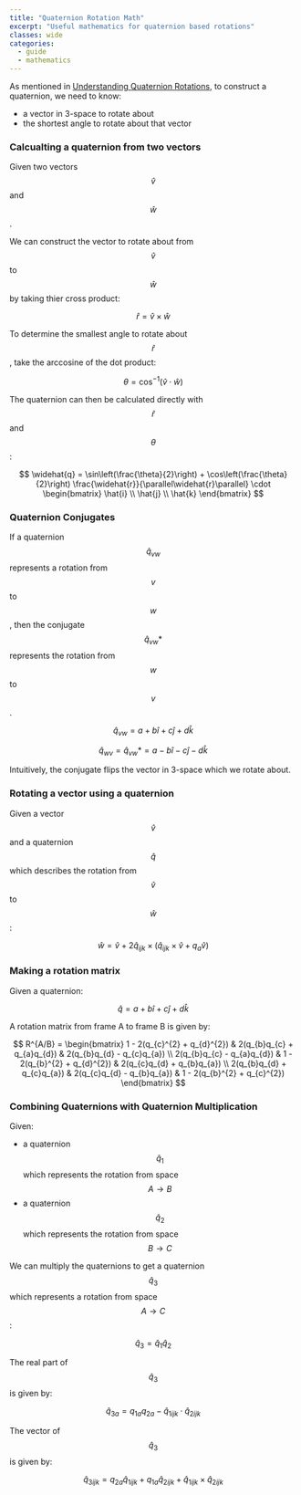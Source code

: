```yaml
---
title: "Quaternion Rotation Math"
excerpt: "Useful mathematics for quaternion based rotations"
classes: wide
categories:
  - guide
  - mathematics
---
```


As mentioned in [Understanding Quaternion Rotations](2020-07-26-quaternionsUnderstandingRotations/), to construct a quaternion, we need to know:
* a vector in 3-space to rotate about
* the shortest angle to rotate about that vector

### Calcualting a quaternion from two vectors

Given two vectors $$ \widehat{v} $$ and $$ \widehat{w} $$.

We can construct the vector to rotate about from $$ \widehat{v} $$ to $$ \widehat{w} $$ by taking thier cross product:

$$ \widehat{r} = \widehat{v} \times \widehat{w} $$

To determine the smallest angle to rotate about $$ \widehat{r} $$, take the arccosine of the dot product:

$$ \theta = \cos^{-1} ( \widehat{v} \cdot \widehat{w} ) $$

The quaternion can then be calculated directly with $$ \widehat{r} $$ and $$ \theta $$:

$$ \widehat{q} = \sin\left(\frac{\theta}{2}\right) + \cos\left(\frac{\theta}{2}\right) \frac{\widehat{r}}{\parallel\widehat{r}\parallel} \cdot \begin{bmatrix} \hat{i} \\ \hat{j} \\ \hat{k} \end{bmatrix} $$

### Quaternion Conjugates

If a quaternion $$ \widehat{q}_{vw} $$ represents a rotation from $$ v $$ to $$ w $$, then the conjugate $$ \widehat{q}_{vw}* $$ represents the rotation from $$ w $$ to $$ v $$.

$$ \widehat{q}_{vw} = a + b\hat{i} + c\hat{j} + d\hat{k} $$

$$ \widehat{q}_{wv} = \widehat{q}_{vw}* = a - b\hat{i} - c\hat{j} - d\hat{k} $$

Intuitively, the conjugate flips the vector in 3-space which we rotate about.

### Rotating a vector using a quaternion

Given a vector $$ \widehat{v} $$ and a quaternion $$ \widehat{q} $$ which describes the rotation from $$ \widehat{v} $$ to $$ \widehat{w} $$:

$$ \widehat{w} = \widehat{v} + 2\widehat{q}_{ijk} \times (\widehat{q}_{ijk} \times \widehat{v} + q_a \widehat{v}) $$

### Making a rotation matrix

Given a quaternion:

$$ \widehat{q} = a + b\hat{i} + c\hat{j} + d\hat{k} $$

A rotation matrix from frame A to frame B is given by:

$$ R^{A/B} = 
\begin{bmatrix} 
  1 - 2(q_{c}^{2} + q_{d}^{2})  & 2(q_{b}q_{c} + q_{a}q_{d})    & 2(q_{b}q_{d} - q_{c}q_{a})    \\
  2(q_{b}q_{c} - q_{a}q_{d})    & 1 - 2(q_{b}^{2} + q_{d}^{2})  & 2(q_{c}q_{d} + q_{b}q_{a})    \\ 
  2(q_{b}q_{d} + q_{c}q_{a})    & 2(q_{c}q_{d} - q_{b}q_{a})    & 1 - 2(q_{b}^{2} + q_{c}^{2}) 
\end{bmatrix} $$

### Combining Quaternions with Quaternion Multiplication

Given:
* a quaternion $$ \widehat{q}_{1} $$ which represents the rotation from space $$ A \to B $$
* a quaternion $$ \widehat{q}_{2} $$ which represents the rotation from space $$ B \to C $$

We can multiply the quaternions to get a quaternion $$ \widehat{q}_3 $$ which represents a rotation from space $$ A \to C $$:

$$ \widehat{q}_{3} = \widehat{q}_{1} \widehat{q}_{2} $$

The real part of $$ \widehat{q}_{3} $$ is given by:

$$ \widehat{q}_{3a} = q_{1a} q_{2a} - \widehat{q}_{1ijk} \cdot \widehat{q}_{2ijk} $$

The vector of $$ \widehat{q}_{3} $$ is given by:

$$ \widehat{q}_{3ijk} = q_{2a} \widehat{q}_{1ijk} + q_{1a} \widehat{q}_{2ijk} + \widehat{q}_{1ijk} \times \widehat{q}_{2ijk} $$
